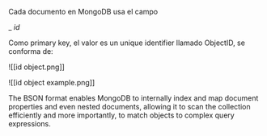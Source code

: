 Cada documento en MongoDB usa el campo 

_ _id_

Como primary key, el valor es un unique identifier llamado ObjectID, se conforma de:

![[id object.png]]

![[id object example.png]]

The BSON format enables MongoDB to internally index and map document properties and even nested documents, allowing it to scan the collection efficiently and more importantly, to match objects to complex query expressions.